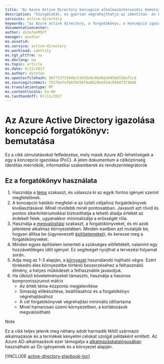 ```yaml
---
title: "Az Azure Active Directory koncepció alkalmazástervezési bemutatása |} Microsoft Docs"
description: "Vizsgálatát, és gyorsan végrehajthatja az identitás- és kezelési helyzetek"
services: active-directory
keywords: "az Azure active directory, a forgatókönyv, a koncepció igazolása, PoC"
documentationcenter: 
author: dstefanMSFT
manager: asuthar
ms.assetid: 
ms.service: active-directory
ms.workload: identity
ms.tgt_pltfrm: na
ms.devlang: na
ms.topic: article
ms.date: 4/12/2017
ms.author: dstefan
ms.openlocfilehash: 567f3373594bc53435e8c0bd0a3445dd318af1cd
ms.sourcegitcommit: f537befafb079256fba0529ee554c034d73f36b0
ms.translationtype: MT
ms.contentlocale: hu-HU
ms.lasthandoff: 07/11/2017
---
```

# <a name="azure-active-directory-proof-of-concept-playbook-introduction"></a>Az Azure Active Directory igazolása koncepció forgatókönyv: bemutatása

Ez a cikk útmutatásokat felfedezése, mely másik Azure AD-lehetőségek a egy a koncepció igazolása (PoC). A jelen dokumentum a célközönség identitás mérnökök, informatikai szakemberek és rendszerintegrátorok

## <a name="how-to-use-this-playbook"></a>Ez a forgatókönyv használata

1. Használja a [téma](active-directory-playbook-ingredients.md#theme) szakaszt, és válassza ki az egyik fontos igényei szerint megfelelőnek.  
2. A koncepció hatókör megfelel-e az üzleti céljaihoz forgatókönyvek kiválasztásával. Minél rövidebb minél pontosabban. Javasolt azt rövid és pontos sikerkritériumokkal biztosíthatja a lehető átadja értékét az érdekelt felek, ugyanakkor minimalizálja a erősségét róla.  
3. Használja a [megvalósítási](active-directory-playbook-implementation.md) szakaszt, a forgatókönyveket, és mi azok jelentené alkalmaz környezetében. Minden esetben azt mutatják be, hogyan állítsa be (úgynevezett [építőelemeket](active-directory-playbook-building-blocks.md)), és keresse meg a forgatókönyveket. 
4. Minden egyes építőelem ismerteti a szükséges előfeltételt, valamint egy hozzávetőleges időt igényel. Ez segítséget nyújthat a tervezési folyamat során. 
5. Adja meg az 1-3 alapján, a [környezet](active-directory-playbook-ingredients.md#environment) használandó hajtható végre. Ezért törekedni éles környezetbe történő beszerzéséhez a felhasználói élmény, a helyes működését a felhasználók javasoljuk. 
6. Ha ütköző követelményeket támasztó, használja a hasznos kompromisszumot mátrix 
   * Az érték téma-központú megjelenítése  
   * Simaság előkészítése, beállításához és a forgatókönyv végrehajtásához 
   * A cél forgatókönyvek végrehajtási minimális időtartama 
   * Mivel hamarosan üzemi környezetben, a korlátozások megvalósítható 

>[!NOTE]
> Ez a cikk teljes jelenik meg néhány adott harmadik féltől származó alkalmazások és a termékek kényelmi célokat szolgál példaként említett. Az Azure AD-alkalmazások ezer támogatja a [alkalmazáskatalógusában](https://azuremarketplace.microsoft.com/marketplace/apps/category/azure-active-directory-apps) használható az Ön igényeinek és a környezet alapján. 



[!INCLUDE [active-directory-playbook-toc](../../includes/active-directory-playbook-steps.md)]
